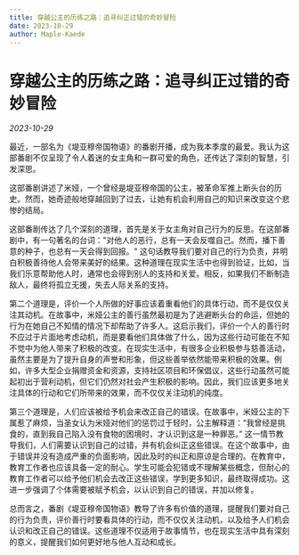 ```yaml
---
title: 穿越公主的历练之路：追寻纠正过错的奇妙冒险
date: 2023-10-29
author: Maple-Kaede
---
```

# 穿越公主的历练之路：追寻纠正过错的奇妙冒险

*2023-10-29*

最近，一部名为《堤亚穆帝国物语》的番剧开播，成为我本季度的最爱。我认为这部番剧不仅呈现了令人着迷的女主角和一群可爱的角色，还传达了深刻的智慧，引发深思。

这部番剧讲述了米娅，一个曾经是堤亚穆帝国的公主，被革命军推上断头台的历史。然而，她奇迹般地穿越回到了过去，让她有机会利用自己的知识来改变这个悲惨的结局。

这部番剧传达了几个深刻的道理，首先是关于女主角对自己行为的反思。在这部番剧中，有一句著名的台词："对他人的恶行，总有一天会反噬自己。然而，播下善意的种子，也总有一天会得到回报。" 这句话教导我们要对自己的行为负责，并明白积极善待他人会带来美好的结果。这种道理在现实生活中也得到验证，比如，当我们乐意帮助他人时，通常也会得到别人的支持和关爱。相反，如果我们不断制造敌人，最终将孤立无援，失去人际关系的支持。

第二个道理是，评价一个人所做的好事应该着重看他们的具体行动，而不是仅仅关注其动机。在故事中，米娅公主的善行虽然最初是为了逃避断头台的命运，但她的行为在她自己不知情的情况下却帮助了许多人。这启示我们，评价一个人的善行时不应过于片面地考虑动机，而是要看他们具体做了什么，因为这些行动可能在不知不觉中为他人带来了积极的改变。在现实生活中，有很多企业积极参与慈善活动，虽然主要是为了提升自身的声誉和形象，但这些善举依然能带来积极的效果。例如，许多大型企业捐赠资金和资源，支持社区项目和环保倡议，这些行动虽然可能起初出于营利动机，但它们仍然对社会产生积极的影响。因此，我们应该更多地关注具体的行动和它们所带来的效果，而不仅仅关注动机的纯度。

第三个道理是，人们应该被给予机会来改正自己的错误。在故事中，米娅公主的下属惹了麻烦，当圣女认为米娅对他们的惩罚过于轻时，公主解释道：“我曾经是挑食的，直到我自己陷入没有食物的困境时，才认识到这是一种罪恶。” 这一情节教导我们，人们需要认识到自己的过错，并有机会纠正这些错误。在这个故事中，由于错误并没有造成严重的负面影响，因此及时的纠正和原谅是合理的。在教育中，教育工作者也应该具备一定的耐心。学生可能会犯错或不理解某些概念，但耐心的教育工作者可以给予他们机会去改正这些错误，学到更多知识，最终取得成功。这进一步强调了个体需要被赋予机会，以认识到自己的错误，并加以修复。

总而言之，番剧《堤亚穆帝国物语》教导了许多有价值的道理，提醒我们要对自己的行为负责，评价善行时要看具体的行动，而不仅仅关注动机，以及给予人们机会认识和改正自己的错误。这些道理不仅适用于故事情节，也在现实生活中具有深刻的意义，提醒我们如何更好地与他人互动和成长。
